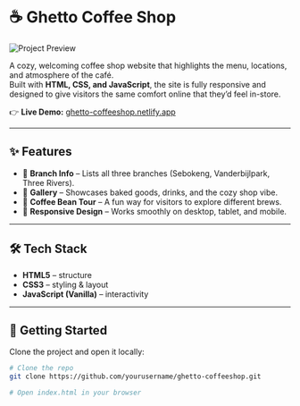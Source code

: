 # ☕ Ghetto Coffee Shop

![Project Preview](<img width="1874" height="910" alt="Screenshot 2025-08-19 171319" src="https://github.com/user-attachments/assets/93f78138-9a52-480c-bb46-ce0b51c61b92" />
)

A cozy, welcoming coffee shop website that highlights the menu, locations, and atmosphere of the café.  
Built with **HTML, CSS, and JavaScript**, the site is fully responsive and designed to give visitors the same comfort online that they’d feel in-store.  

👉 **Live Demo:** [ghetto-coffeeshop.netlify.app](https://ghetto-coffeeshop.netlify.app/)  

---

## ✨ Features

- 📍 **Branch Info** – Lists all three branches (Sebokeng, Vanderbijlpark, Three Rivers).  
- 📸 **Gallery** – Showcases baked goods, drinks, and the cozy shop vibe.  
- 📖 **Coffee Bean Tour** – A fun way for visitors to explore different brews.  
- 📱 **Responsive Design** – Works smoothly on desktop, tablet, and mobile.  

---

## 🛠️ Tech Stack

- **HTML5** – structure  
- **CSS3** – styling & layout  
- **JavaScript (Vanilla)** – interactivity  

---

## 🚀 Getting Started

Clone the project and open it locally:

```bash
# Clone the repo
git clone https://github.com/yourusername/ghetto-coffeeshop.git

# Open index.html in your browser
